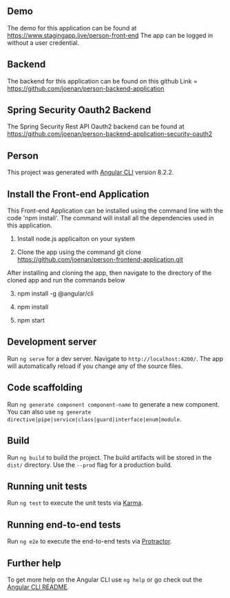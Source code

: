 ## Demo 
The demo for this application can be found at https://www.stagingapp.live/person-front-end The app can be logged in without a user credential. 

## Backend
The backend for this application can be found on this github Link = https://github.com/joenan/person-backend-application

## Spring Security Oauth2 Backend
The Spring Security Rest API Oauth2 backend can be found at https://github.com/joenan/person-backend-application-security-oauth2

## Person
This project was generated with [Angular CLI](https://github.com/angular/angular-cli) version 8.2.2.

## Install the Front-end Application 
This Front-end Application can be installed using the command line with the code 'npm install'. The command will install all the dependencies used in this application.

1. Install node.js applicaiton on your system

2. Clone the app using the command  git clone https://github.com/joenan/person-frontend-application.git

After installing and cloning the app, then navigate to the directory of the cloned app and run the commands below 

3. npm install -g @angular/cli

4. npm install 

5. npm start

## Development server

Run `ng serve` for a dev server. Navigate to `http://localhost:4200/`. The app will automatically reload if you change any of the source files.

## Code scaffolding

Run `ng generate component component-name` to generate a new component. You can also use `ng generate directive|pipe|service|class|guard|interface|enum|module`.

## Build

Run `ng build` to build the project. The build artifacts will be stored in the `dist/` directory. Use the `--prod` flag for a production build.

## Running unit tests

Run `ng test` to execute the unit tests via [Karma](https://karma-runner.github.io).

## Running end-to-end tests

Run `ng e2e` to execute the end-to-end tests via [Protractor](http://www.protractortest.org/).

## Further help

To get more help on the Angular CLI use `ng help` or go check out the [Angular CLI README](https://github.com/angular/angular-cli/blob/master/README.md).
